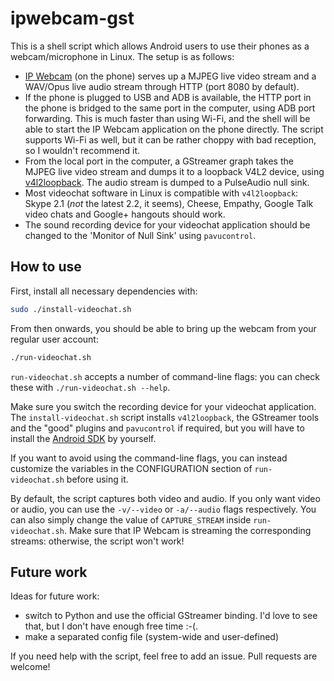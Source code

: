 # ipwebcam-gst

This is a shell script which allows Android users to use their phones as a webcam/microphone in Linux. The setup is as follows:

* [IP Webcam](https://market.android.com/details?id=com.pas.webcam) (on the phone) serves up a MJPEG live video stream and a WAV/Opus live audio stream through HTTP (port 8080 by default).
* If the phone is plugged to USB and ADB is available, the HTTP port in the phone is bridged to the same port in the computer, using ADB port forwarding. This is much faster than using Wi-Fi, and the shell will be able to start the IP Webcam application on the phone directly. The script supports Wi-Fi as well, but it can be rather choppy with bad reception, so I wouldn't recommend it.
* From the local port in the computer, a GStreamer graph takes the MJPEG live video stream and dumps it to a loopback V4L2 device, using [v4l2loopback](https://github.com/umlaeute/v4l2loopback). The audio stream is dumped to a PulseAudio null sink.
* Most videochat software in Linux is compatible with `v4l2loopback`: Skype 2.1 (*not* the latest 2.2, it seems), Cheese, Empathy, Google Talk video chats and Google+ hangouts should work.
* The sound recording device for your videochat application should be changed to the 'Monitor of Null Sink' using `pavucontrol`.

## How to use

First, install all necessary dependencies with:

```sh
sudo ./install-videochat.sh
```

From then onwards, you should be able to bring up the webcam from your regular user account:

```sh
./run-videochat.sh
```

`run-videochat.sh` accepts a number of command-line flags: you can check these with `./run-videochat.sh --help`.

Make sure you switch the recording device for your videochat application. The `install-videochat.sh` script installs `v4l2loopback`, the GStreamer tools and the "good" plugins and `pavucontrol` if required, but you will have to install the [Android SDK](http://developer.android.com/sdk) by yourself.

If you want to avoid using the command-line flags, you can instead customize the variables in the CONFIGURATION section of `run-videochat.sh` before using it.

By default, the script captures both video and audio. If you only want video or audio, you can use the `-v/--video` or `-a/--audio` flags respectively. You can also simply change the value of `CAPTURE_STREAM` inside `run-videochat.sh`. Make sure that IP Webcam is streaming the corresponding streams: otherwise, the script won't work!

## Future work

Ideas for future work:
* switch to Python and use the official GStreamer binding. I'd love to see that, but I don't have enough free time :-(.
* make a separated config file (system-wide and user-defined)

If you need help with the script, feel free to add an issue. Pull requests are welcome!
